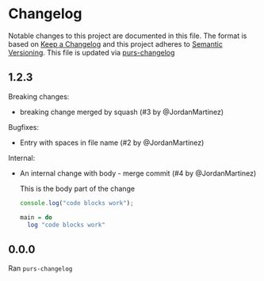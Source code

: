 # Changelog

Notable changes to this project are documented in this file. The format is based on [Keep a Changelog](https://keepachangelog.com/en/1.0.0/) and this project adheres to [Semantic Versioning](https://semver.org/spec/v2.0.0.html). This file is updated via [purs-changelog](https://github.com/JordanMartinez/purescript-up-changelog)

## 1.2.3

Breaking changes:

* breaking change merged by squash (#3 by @JordanMartinez)

Bugfixes:

* Entry with spaces in file name (#2 by @JordanMartinez)

Internal:

* An internal change with body - merge commit (#4 by @JordanMartinez)

  This is the body part of the change

  ```javascript
  console.log("code blocks work");
  ```

  ```purescript
  main = do
    log "code blocks work"
  ```

## 0.0.0

Ran `purs-changelog`
